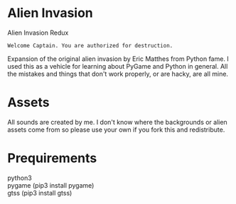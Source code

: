 # Alien Invasion
Alien Invasion Redux

```Welcome Captain. You are authorized for destruction.```

Expansion of the original alien invasion by Eric Matthes from Python fame. I used this as a vehicle for learning about PyGame and Python in general.
All the mistakes and things that don't work properly, or are hacky, are all mine. 

# Assets
All sounds are created by me.
I don't know where the backgrounds or alien assets come from so please use your own if you fork this and redistribute.

# Prequirements
python3<br>
pygame (pip3 install pygame)<br>
gtss (pip3 install gtss)
